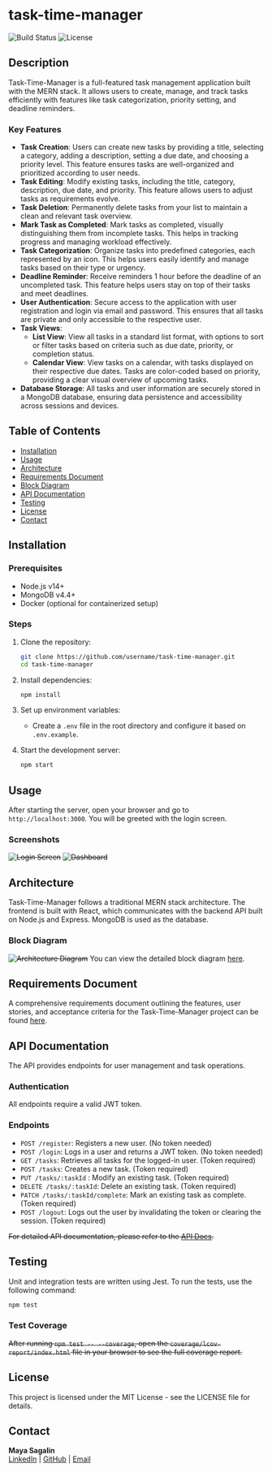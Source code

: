 # task-time-manager
![Build Status](https://img.shields.io/badge/build-passing-brightgreen)
![License](https://img.shields.io/badge/license-MIT-blue)

## Description
Task-Time-Manager is a full-featured task management application built with the MERN stack. It allows users to create, manage, and track tasks efficiently with features like task categorization, priority setting, and deadline reminders.

### Key Features
- **Task Creation**: Users can create new tasks by providing a title, selecting a category, adding a description, setting a due date, and choosing a priority level. This feature ensures tasks are well-organized and prioritized according to user needs.
- **Task Editing**: Modify existing tasks, including the title, category, description, due date, and priority. This feature allows users to adjust tasks as requirements evolve.
- **Task Deletion**: Permanently delete tasks from your list to maintain a clean and relevant task overview.
- **Mark Task as Completed**: Mark tasks as completed, visually distinguishing them from incomplete tasks. This helps in tracking progress and managing workload effectively.
- **Task Categorization**: Organize tasks into predefined categories, each represented by an icon. This helps users easily identify and manage tasks based on their type or urgency.
- **Deadline Reminder**: Receive reminders 1 hour before the deadline of an uncompleted task. This feature helps users stay on top of their tasks and meet deadlines.
- **User Authentication**: Secure access to the application with user registration and login via email and password. This ensures that all tasks are private and only accessible to the respective user.
- **Task Views**:
  - **List View**: View all tasks in a standard list format, with options to sort or filter tasks based on criteria such as due date, priority, or completion status.
  - **Calendar View**: View tasks on a calendar, with tasks displayed on their respective due dates. Tasks are color-coded based on priority, providing a clear visual overview of upcoming tasks.
- **Database Storage**: All tasks and user information are securely stored in a MongoDB database, ensuring data persistence and accessibility across sessions and devices.

## Table of Contents
- [Installation](#installation)
- [Usage](#usage)
- [Architecture](#architecture)
- [Requirements Document](#requirements-document)
- [Block Diagram](#block-diagram)
- [API Documentation](#api-documentation)
- [Testing](#testing)
- [License](#license)
- [Contact](#contact)

## Installation

### Prerequisites
- Node.js v14+
- MongoDB v4.4+
- Docker (optional for containerized setup)

### Steps
1. Clone the repository:
    ```bash
    git clone https://github.com/username/task-time-manager.git
    cd task-time-manager
    ```

2. Install dependencies:
    ```bash
    npm install
    ```

3. Set up environment variables:
    - Create a `.env` file in the root directory and configure it based on `.env.example`.

4. Start the development server:
    ```bash
    npm start
    ```

## Usage
After starting the server, open your browser and go to `http://localhost:3000`. You will be greeted with the login screen.

### Screenshots
~~![Login Screen](path/to/login-screenshot.png)~~
~~![Dashboard](path/to/dashboard-screenshot.png)~~

## Architecture
Task-Time-Manager follows a traditional MERN stack architecture. The frontend is built with React, which communicates with the backend API built on Node.js and Express. MongoDB is used as the database.

### Block Diagram
~~![Architecture Diagram](path/to/architecture-diagram.png)~~
You can view the detailed block diagram [here](https://github.com/MaykaS/task-time-manager/wiki/Block-Diagram).

## Requirements Document
A comprehensive requirements document outlining the features, user stories, and acceptance criteria for the Task-Time-Manager project can be found [here](https://github.com/MaykaS/task-time-manager/wiki/Requirement-Document).

## API Documentation
The API provides endpoints for user management and task operations.

### Authentication
All endpoints require a valid JWT token.

### Endpoints
- `POST /register`: Registers a new user. (No token needed)
- `POST /login`: Logs in a user and returns a JWT token. (No token needed)
- `GET /tasks`: Retrieves all tasks for the logged-in user. (Token required)
- `POST /tasks`: Creates a new task. (Token required)
- `PUT /tasks/:taskId` : Modify an existing task. (Token required)
- `DELETE /tasks/:taskId`: Delete an existing task. (Token required)
- `PATCH /tasks/:taskId/complete`: Mark an existing task as complete. (Token required)
- `POST /logout`: Logs out the user by invalidating the token or clearing the session. (Token required)

~~For detailed API documentation, please refer to the [API Docs](link-to-swagger-or-postman-collection).~~

## Testing
Unit and integration tests are written using Jest. To run the tests, use the following command:

```bash
npm test
```

### Test Coverage
~~After running `npm test -- --coverage`, open the `coverage/lcov-report/index.html` file in your browser to see the full coverage report.~~

## License
This project is licensed under the MIT License - see the LICENSE file for details.

## Contact
**Maya Sagalin**  
[LinkedIn](https://www.linkedin.com/in/maya-sagalin-/) | [GitHub](https://github.com/MaykaS) | [Email](mailto:mayasag10@gmail.com)

